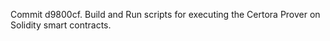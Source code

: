 Commit d9800cf.                    Build and Run scripts for executing the Certora Prover on Solidity smart contracts.